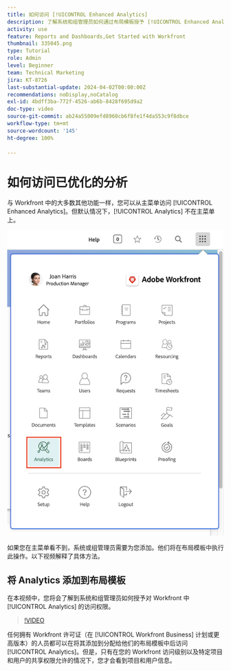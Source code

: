 ```yaml
---
title: 如何访问 [!UICONTROL Enhanced Analytics]
description: 了解系统和组管理员如何通过布局模板授予 [!UICONTROL Enhanced Analytics] 访问权限。
activity: use
feature: Reports and Dashboards,Get Started with Workfront
thumbnail: 335045.png
type: Tutorial
role: Admin
level: Beginner
team: Technical Marketing
jira: KT-8726
last-substantial-update: 2024-04-02T00:00:00Z
recommendations: noDisplay,noCatalog
exl-id: 4bdff3ba-772f-4526-ab6b-8428f695d9a2
doc-type: video
source-git-commit: ab24a55009efd8960cb6f8fe1f4da553c9f8dbce
workflow-type: tm+mt
source-wordcount: '145'
ht-degree: 100%

---
```



# 如何访问已优化的分析

与 Workfront 中的大多数其他功能一样，您可以从主菜单访问 [!UICONTROL Enhanced Analytics]。但默认情况下，[!UICONTROL Analytics] 不在主菜单上。

![主菜单的图像 ](assets/analytics-on-main-menu.png)

如果您在主菜单看不到，系统或组管理员需要为您添加。他们将在布局模板中执行此操作。以下视频解释了具体方法。


## 将 Analytics 添加到布局模板

在本视频中，您将会了解到系统和组管理员如何授予对 Workfront 中 [!UICONTROL Analytics] 的访问权限。


>[!VIDEO](https://video.tv.adobe.com/v/335045/?quality=12&learn=on)

任何拥有 Workfront 许可证（在 [!UICONTROL Workfront Business] 计划或更高版本）的人员都可以在将其添加到分配给他们的布局模板中后访问 [!UICONTROL Analytics]。但是，只有在您的 Workfront 访问级别以及特定项目和用户的共享权限允许的情况下，您才会看到项目和用户信息。
